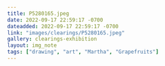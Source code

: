 ```yaml
---
title: P5280165.jpeg
date: 2022-09-17 22:59:17 -0700
dateadded: 2022-09-17 22:59:17 -0700
link: "images/clearings/P5280165.jpeg"
gallery: clearings-exhibition
layout: img_note
tags: ["drawing", "art", "Martha", "Grapefruits"]
--- 
```

